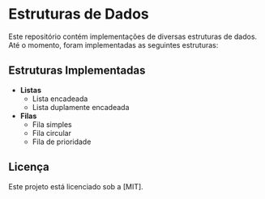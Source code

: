 # Estruturas de Dados

Este repositório contém implementações de diversas estruturas de dados. Até o momento, foram implementadas as seguintes estruturas:

## Estruturas Implementadas

- **Listas**
  - Lista encadeada
  - Lista duplamente encadeada
- **Filas**
  - Fila simples
  - Fila circular
  - Fila de prioridade

## Licença

Este projeto está licenciado sob a [MIT].
